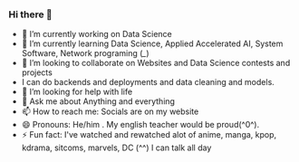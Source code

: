 ### Hi there 👋

<!--
**leonado10000/leonado10000** is a ✨ _special_ ✨ repository because its `README.md` (this file) appears on your GitHub profile.

Here are some ideas to get you started:
-->
- 🔭 I’m currently working on Data Science
- 🌱 I’m currently learning Data Science, Applied Accelerated AI, System Software, Network programing (*_*)
- 👯 I’m looking to collaborate on Websites and Data Science contests and projects
- I can do backends and deployments and data cleaning and models.
- 🤔 I’m looking for help with life 
- 💬 Ask me about Anything and everything
- 📫 How to reach me: Socials are on my website
- 😄 Pronouns: He/him . My english teacher would be proud(^0^).
- ⚡ Fun fact: I've watched and rewatched alot of anime, manga, kpop, kdrama, sitcoms, marvels, DC (^^) I can talk all day

